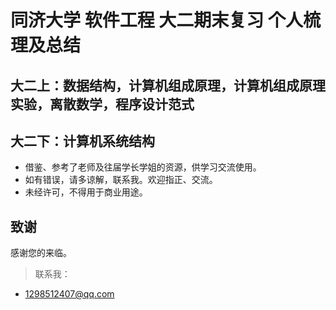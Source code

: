 # 同济大学 软件工程 大二期末复习 个人梳理及总结

## 大二上：数据结构，计算机组成原理，计算机组成原理实验，离散数学，程序设计范式

## 大二下：计算机系统结构

* 借鉴、参考了老师及往届学长学姐的资源，供学习交流使用。
* 如有错误，请多谅解，联系我。欢迎指正、交流。
* 未经许可，不得用于商业用途。

## 致谢
感谢您的来临。
> 联系我：
* 1298512407@qq.com
